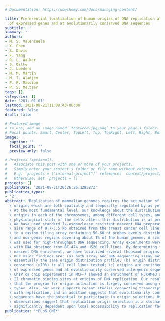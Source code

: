 ```yaml
---
# Documentation: https://wowchemy.com/docs/managing-content/

title: Preferential localization of human origins of DNA replication at the 5'-ends
  of expressed genes and at evolutionarily conserved DNA sequences
subtitle: ''
summary: ''
authors:
- M. S. Valenzuela
- Y. Chen
- S. Davis
- F. Yang
- R. L. Walker
- S. Bilke
- J. Lueders
- M. M. Martin
- M. I. Aladjem
- P. P. Massion
- P. S. Meltzer
tags: []
categories: []
date: '2011-01-01'
lastmod: 2021-08-21T11:08:43-06:00
featured: false
draft: false

# Featured image
# To use, add an image named `featured.jpg/png` to your page's folder.
# Focal points: Smart, Center, TopLeft, Top, TopRight, Left, Right, BottomLeft, Bottom, BottomRight.
image:
  caption: ''
  focal_point: ''
  preview_only: false

# Projects (optional).
#   Associate this post with one or more of your projects.
#   Simply enter your project's folder or file name without extension.
#   E.g. `projects = ["internal-project"]` references `content/project/deep-learning/index.md`.
#   Otherwise, set `projects = []`.
projects: []
publishDate: '2021-08-21T20:26:26.128587Z'
publication_types:
- '2'
abstract: "Replication of mammalian genomes requires the activation of thousands of\
  \ origins which are both spatially and temporally regulated by as yet unknown mechanisms.\
  \ At the most fundamental level, our knowledge about the distribution pattern of\
  \ origins in each of the chromosomes, among different cell types, and whether the\
  \ physiological state of the cells alters this distribution is at present very limited.\
  \ We have used standard Î»-exonuclease resistant nascent DNA preparations in the\
  \ size range of 0.7-1.5 kb obtained from the breast cancer cell line MCF-7 hybridized\
  \ to a custom tiling array containing 50-60 nt probes evenly distributed among genic\
  \ and non-genic regions covering about 1% of the human genome. A similar DNA preparation\
  \ was used for high-throughput DNA sequencing. Array experiments were also performed\
  \ with DNA obtained from BT-474 and H520 cell lines. By determining the sites showing\
  \ nascent DNA enrichment, we have localized several thousand origins of DNA replication.\
  \ Our major findings are: (a) both array and DNA sequencing assay methods produced\
  \ essentially the same origin distribution profile; (b) origin distribution is largely\
  \ conserved (>70%) in all cell lines tested; (c) origins are enriched at the 5'ends\
  \ of expressed genes and at evolutionarily conserved intergenic sequences; and (d)\
  \ ChIP on chip experiments in MCF-7 showed an enrichment of H3K4Me3 and RNA Polymerase\
  \ II chromatin binding sites at origins of DNA replication. Our results suggest\
  \ that the program for origin activation is largely conserved among different cell\
  \ types. Also, our work supports recent studies connecting transcription initiation\
  \ with replication, and in addition suggests that evolutionarily conserved intergenic\
  \ sequences have the potential to participate in origin selection. Overall, our\
  \ observations suggest that replication origin selection is a stochastic process\
  \ significantly dependent upon local accessibility to replication factors."
publication: '*PLoS ONE*'
---
```

